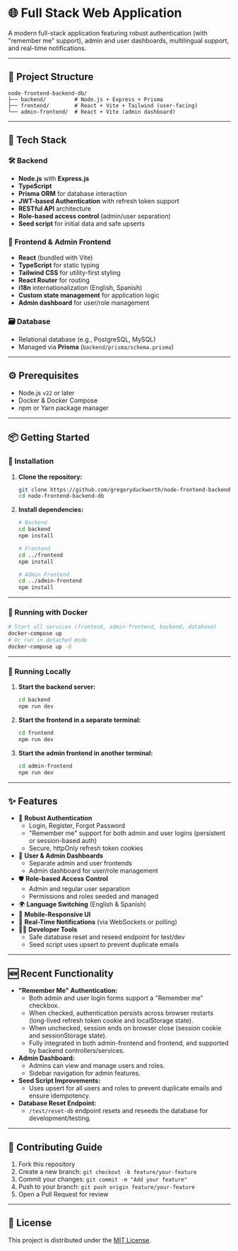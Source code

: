 # 🌐 Full Stack Web Application

A modern full-stack application featuring robust authentication (with "remember me" support), admin and user dashboards, multilingual support, and real-time notifications.

---

## 📁 Project Structure

```
node-frontend-backend-db/
├── backend/         # Node.js + Express + Prisma
├── frontend/        # React + Vite + Tailwind (user-facing)
└── admin-frontend/  # React + Vite (admin dashboard)
```

---

## 🚀 Tech Stack

### 🛠 Backend
- **Node.js** with **Express.js**
- **TypeScript**
- **Prisma ORM** for database interaction
- **JWT-based Authentication** with refresh token support
- **RESTful API** architecture
- **Role-based access control** (admin/user separation)
- **Seed script** for initial data and safe upserts

### 🎨 Frontend & Admin Frontend
- **React** (bundled with Vite)
- **TypeScript** for static typing
- **Tailwind CSS** for utility-first styling
- **React Router** for routing
- **i18n** internationalization (English, Spanish)
- **Custom state management** for application logic
- **Admin dashboard** for user/role management

### 🗃 Database
- Relational database (e.g., PostgreSQL, MySQL)
- Managed via **Prisma** (`backend/prisma/schema.prisma`)

---

## ⚙️ Prerequisites
- Node.js `v22` or later
- Docker & Docker Compose
- npm or Yarn package manager

---

## 📦 Getting Started

### 🔽 Installation

1. **Clone the repository:**
   ```bash
   git clone https://github.com/gregoryduckworth/node-frontend-backend-db.git
   cd node-frontend-backend-db
   ```
2. **Install dependencies:**
   ```bash
   # Backend
   cd backend
   npm install

   # Frontend
   cd ../frontend
   npm install

   # Admin Frontend
   cd ../admin-frontend
   npm install
   ```

---

### 🐳 Running with Docker
```bash
# Start all services (frontend, admin-frontend, backend, database)
docker-compose up
# Or run in detached mode
docker-compose up -d
```

---

### 🧪 Running Locally
1. **Start the backend server:**
   ```bash
   cd backend
   npm run dev
   ```
2. **Start the frontend in a separate terminal:**
   ```bash
   cd frontend
   npm run dev
   ```
3. **Start the admin frontend in another terminal:**
   ```bash
   cd admin-frontend
   npm run dev
   ```

---

## ✨ Features

- 🔐 **Robust Authentication**
  - Login, Register, Forgot Password
  - "Remember me" support for both admin and user logins (persistent or session-based auth)
  - Secure, httpOnly refresh token cookies
- 👤 **User & Admin Dashboards**
  - Separate admin and user frontends
  - Admin dashboard for user/role management
- 🛡️ **Role-based Access Control**
  - Admin and regular user separation
  - Permissions and roles seeded and managed
- 🌍 **Language Switching** (English & Spanish)
- 📱 **Mobile-Responsive UI**
- 🔔 **Real-Time Notifications** (via WebSockets or polling)
- 🧑‍💻 **Developer Tools**
  - Safe database reset and reseed endpoint for test/dev
  - Seed script uses upsert to prevent duplicate emails

---

## 🆕 Recent Functionality

- **"Remember Me" Authentication:**
  - Both admin and user login forms support a "Remember me" checkbox.
  - When checked, authentication persists across browser restarts (long-lived refresh token cookie and localStorage state).
  - When unchecked, session ends on browser close (session cookie and sessionStorage state).
  - Fully integrated in both admin-frontend and frontend, and supported by backend controllers/services.
- **Admin Dashboard:**
  - Admins can view and manage users and roles.
  - Sidebar navigation for admin features.
- **Seed Script Improvements:**
  - Uses upsert for all users and roles to prevent duplicate emails and ensure idempotency.
- **Database Reset Endpoint:**
  - `/test/reset-db` endpoint resets and reseeds the database for development/testing.

---

## 🤝 Contributing Guide
1. Fork this repository
2. Create a new branch: `git checkout -b feature/your-feature`
3. Commit your changes: `git commit -m "Add your feature"`
4. Push to your branch: `git push origin feature/your-feature`
5. Open a Pull Request for review

---

## 📄 License
This project is distributed under the [MIT License](LICENSE).
